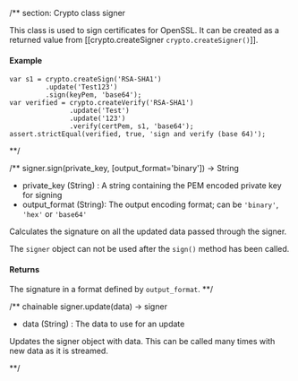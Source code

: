 /** section: Crypto
class signer

This class is used to sign certificates for OpenSSL. It can be created as a returned value from [[crypto.createSigner `crypto.createSigner()`]].


#### Example


	var s1 = crypto.createSign('RSA-SHA1')
             .update('Test123')
             .sign(keyPem, 'base64');
	var verified = crypto.createVerify('RSA-SHA1')
                   .update('Test')
                   .update('123')
                   .verify(certPem, s1, 'base64');
	assert.strictEqual(verified, true, 'sign and verify (base 64)');

**/

/**
signer.sign(private_key, [output_format='binary']) -> String
- private_key (String) : A string containing the PEM encoded private key for signing
- output_format (String): The output encoding format; can be `'binary'`, `'hex'` or `'base64'`

Calculates the signature on all the updated data passed through the signer.

<Note>The `signer` object can not be used after the `sign()` method has been called.</Note>

#### Returns

 The signature in a format defined by `output_format`.
**/ 


/** chainable
signer.update(data) -> signer
- data (String) : The data to use for an update

Updates the signer object with data. This can be called many times with new data as it is streamed.

**/ 